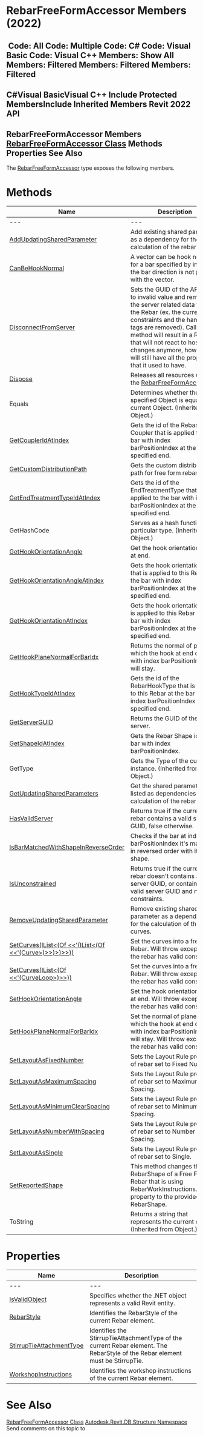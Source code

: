 # RebarFreeFormAccessor Members (2022)

﻿
 Code: All Code: Multiple Code: C# Code: Visual Basic Code: Visual C++  Members: Show All Members: Filtered Members: Filtered Members: Filtered   
---  
C#Visual BasicVisual C++
Include Protected MembersInclude Inherited Members
Revit 2022 API  
---  
RebarFreeFormAccessor Members  
[RebarFreeFormAccessor Class](bf146aa3-f780-646e-c3cd-42e7a61d18e6.md "RebarFreeFormAccessor Class") Methods Properties See Also  
---  
The [RebarFreeFormAccessor](bf146aa3-f780-646e-c3cd-42e7a61d18e6.md "RebarFreeFormAccessor Class") type exposes the following members.
# Methods
| Name | Description |
| --- | --- |
| --- | --- | --- |
| [AddUpdatingSharedParameter](6401f06c-476d-bacd-6173-9c7948d286ce.md "AddUpdatingSharedParameter Method") | Add existing shared parameter as a dependency for the calculation of the rebar curves. |
| [CanBeHookNormal](3848f3d8-f2f3-fca8-66af-9122d00b3869.md "CanBeHookNormal Method") | A vector can be hook normal if for a bar specified by index, the bar direction is not parallel with the vector. |
| [DisconnectFromServer](0eab1821-30f3-19c9-05b0-fa7c08b6e038.md "DisconnectFromServer Method") | Sets the GUID of the API server to invalid value and removes all the server related data from the Rebar (ex. the current constraints and the handle tags are removed). Calling this method will result in a Rebar that will not react to host changes anymore, however it will still have all the properties that it used to have. |
| [Dispose](1fba9ff6-d5b4-937b-10fb-9d50b71c9e9a.md "Dispose Method") | Releases all resources used by the [RebarFreeFormAccessor](bf146aa3-f780-646e-c3cd-42e7a61d18e6.md "RebarFreeFormAccessor Class") |
| Equals | Determines whether the specified Object is equal to the current Object. (Inherited from Object.) |
| [GetCouplerIdAtIndex](aeed9fe2-0225-4940-0914-a47a9e6c61d5.md "GetCouplerIdAtIndex Method") | Gets the id of the Rebar Coupler that is applied to the bar with index barPositionIndex at the specified end. |
| [GetCustomDistributionPath](122a818c-2a81-ff20-2435-67b19e20e5af.md "GetCustomDistributionPath Method") | Gets the custom distribution path for free form rebar set. |
| [GetEndTreatmentTypeIdAtIndex](12bf4634-9e2c-08c3-5aa2-54f796651c70.md "GetEndTreatmentTypeIdAtIndex Method") | Gets the id of the EndTreatmentType that is applied to the bar with index barPositionIndex at the specified end. |
| GetHashCode | Serves as a hash function for a particular type.  (Inherited from Object.) |
| [GetHookOrientationAngle](65b56092-69cf-d374-8e0f-689c91c53586.md "GetHookOrientationAngle Method") | Get the hook orientation angle at end. |
| [GetHookOrientationAngleAtIndex](f75534af-b105-e4aa-fb99-27104ea6cf6c.md "GetHookOrientationAngleAtIndex Method") | Gets the hook orientation angle that is applied to this Rebar at the bar with index barPositionIndex at the specified end. |
| [GetHookOrientationAtIndex](c2292cbe-0b87-0105-6937-5caaae22955d.md "GetHookOrientationAtIndex Method") | Gets the hook orientation that is applied to this Rebar at the bar with index barPositionIndex at the specified end. |
| [GetHookPlaneNormalForBarIdx](b6111921-8664-832f-a7c4-e647e7db296e.md "GetHookPlaneNormalForBarIdx Method") | Returns the normal of plane in which the hook at end of bar with index barPositionIndex will stay. |
| [GetHookTypeIdAtIndex](27a70740-3367-6509-aeae-e58fb578e763.md "GetHookTypeIdAtIndex Method") | Gets the id of the RebarHookType that is applied to this Rebar at the bar with index barPositionIndex at the specified end. |
| [GetServerGUID](10a19cd7-d552-6382-262b-4bf268957821.md "GetServerGUID Method") | Returns the GUID of the API server. |
| [GetShapeIdAtIndex](79172a28-c9c1-3659-681f-f365ba834f03.md "GetShapeIdAtIndex Method") | Gets the Rebar Shape id for the bar with index barPositionIndex. |
| GetType | Gets the Type of the current instance. (Inherited from Object.) |
| [GetUpdatingSharedParameters](7a5ecdb0-a5cd-e64b-1640-c4c03cd16a25.md "GetUpdatingSharedParameters Method") | Get the shared parameters listed as dependencies in the calculation of the rebar curves |
| [HasValidServer](be45e502-8cce-5dec-709d-38cfcc9e91d2.md "HasValidServer Method") | Returns true if the current rebar contains a valid server GUID, false otherwise. |
| [IsBarMatchedWithShapeInReverseOrder](4e8d66b4-8a27-200a-e7d5-8cd8bec7c34b.md "IsBarMatchedWithShapeInReverseOrder Method") | Checks if the bar at index barPositionIndex it's matched in reversed order with its shape. |
| [IsUnconstrained](4999e26b-8de2-5db8-ddbf-12e98184773e.md "IsUnconstrained Method") | Returns true if the current rebar doesn't contains a valid server GUID, or contains a valid server GUID and no valid constraints. |
| [RemoveUpdatingSharedParameter](17cac627-4846-e71d-b181-6ea6ef7d5257.md "RemoveUpdatingSharedParameter Method") | Remove existing shared parameter as a dependency for the calculation of the rebar curves. |
| [SetCurves(IList<(Of <<'(IList<(Of <<'(Curve>)>>)>)>>))](475f2655-9de8-66d5-441a-63b1e001452f.md "SetCurves Method \(IList\(IList\(Curve\)\)\)") | Set the curves into a free form Rebar. Will throw exception if the rebar has valid constraints. |
| [SetCurves(IList<(Of <<'(CurveLoop>)>>))](8ca32c92-c297-84db-ffdc-8ab2017d6b98.md "SetCurves Method \(IList\(CurveLoop\)\)") | Set the curves into a free form Rebar. Will throw exception if the rebar has valid constraints. |
| [SetHookOrientationAngle](1bd55100-b071-0a46-c349-65cf46eb417f.md "SetHookOrientationAngle Method") | Set the hook orientation angle at end. Will throw exception if the rebar has valid constraints. |
| [SetHookPlaneNormalForBarIdx](1e594f7a-4db8-1a90-dec7-8787008dc934.md "SetHookPlaneNormalForBarIdx Method") | Set the normal of plane in which the hook at end of bar with index barPositionIndex will stay. Will throw exception if the rebar has valid constraints. |
| [SetLayoutAsFixedNumber](18bde367-36cd-ed5b-33cc-9d908158be4a.md "SetLayoutAsFixedNumber Method") | Sets the Layout Rule property of rebar set to Fixed Number. |
| [SetLayoutAsMaximumSpacing](45957132-0208-54f9-c191-00ae98333a15.md "SetLayoutAsMaximumSpacing Method") | Sets the Layout Rule property of rebar set to Maximum Spacing. |
| [SetLayoutAsMinimumClearSpacing](9f22ba8b-df0c-31fe-14f4-62e1ee79a04f.md "SetLayoutAsMinimumClearSpacing Method") | Sets the Layout Rule property of rebar set to Minimum Clear Spacing. |
| [SetLayoutAsNumberWithSpacing](6ff04299-3217-c078-5f59-3f058c071bb2.md "SetLayoutAsNumberWithSpacing Method") | Sets the Layout Rule property of rebar set to Number With Spacing. |
| [SetLayoutAsSingle](95e8c923-7dea-1bb2-e5b9-70974a46485f.md "SetLayoutAsSingle Method") | Sets the Layout Rule property of rebar set to Single. |
| [SetReportedShape](3f015caf-7844-ab56-c962-9020b141e0d2.md "SetReportedShape Method") | This method changes the RebarShape of a Free Form Rebar that is using RebarWorkInstructions.Straight property to the provided RebarShape. |
| ToString | Returns a string that represents the current object. (Inherited from Object.) |

# Properties
| Name | Description |
| --- | --- |
| --- | --- | --- |
| [IsValidObject](491dc896-0fac-c1b2-af22-3aeee04fac1a.md "IsValidObject Property") | Specifies whether the .NET object represents a valid Revit entity. |
| [RebarStyle](d44af128-695b-272f-d396-24618c0bb2dc.md "RebarStyle Property") | Identifies the RebarStyle of the current Rebar element. |
| [StirrupTieAttachmentType](bc9bdd47-9bc4-6d13-7a03-94b568fdad24.md "StirrupTieAttachmentType Property") | Identifies the StirrupTieAttachmentType of the current Rebar element. The RebarStyle of the Rebar element must be StirrupTie. |
| [WorkshopInstructions](767b1bab-6fc4-92b1-3caa-0090c83faccb.md "WorkshopInstructions Property") | Identifies the workshop instructions of the current Rebar element. |

# See Also
[RebarFreeFormAccessor Class](bf146aa3-f780-646e-c3cd-42e7a61d18e6.md "RebarFreeFormAccessor Class")
[Autodesk.Revit.DB.Structure Namespace](d586b341-f687-9d90-e96d-255806b7d4fc.md "Autodesk.Revit.DB.Structure Namespace")
Send comments on this topic to 